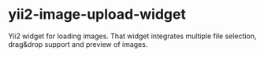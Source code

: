 # yii2-image-upload-widget
Yii2 widget for loading images. That widget integrates multiple file selection, drag&amp;drop support and preview of images.
